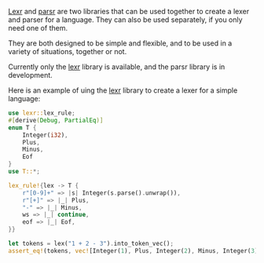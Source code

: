 [Lexr](https://github.com/JENebel/lexr-parsr/tree/master/lexr) and [parsr](https://github.com/JENebel/lexr-parsr/tree/master/parsr) are two libraries that can be used together to create a lexer and parser for a language. They can also be used separately, if you only need one of them.

They are both designed to be simple and flexible, and to be used in a variety of situations, together or not.

Currently only the [lexr](https://github.com/JENebel/lexr-parsr/tree/master/lexr) library is available, and the parsr library is in development.

Here is an example of uing the [lexr](https://github.com/JENebel/lexr-parsr/tree/master/lexr) library to create a lexer for a simple language:

```rust
use lexr::lex_rule;
#[derive(Debug, PartialEq)]
enum T {
    Integer(i32),
    Plus,
    Minus,
    Eof
}
use T::*;

lex_rule!{lex -> T {
    r"[0-9]+" => |s| Integer(s.parse().unwrap()),
    r"[+]" => |_| Plus,
    "-" => |_| Minus,
    ws => |_| continue,
    eof => |_| Eof,
}}

let tokens = lex("1 + 2 - 3").into_token_vec();
assert_eq!(tokens, vec![Integer(1), Plus, Integer(2), Minus, Integer(3), Eof]);
```